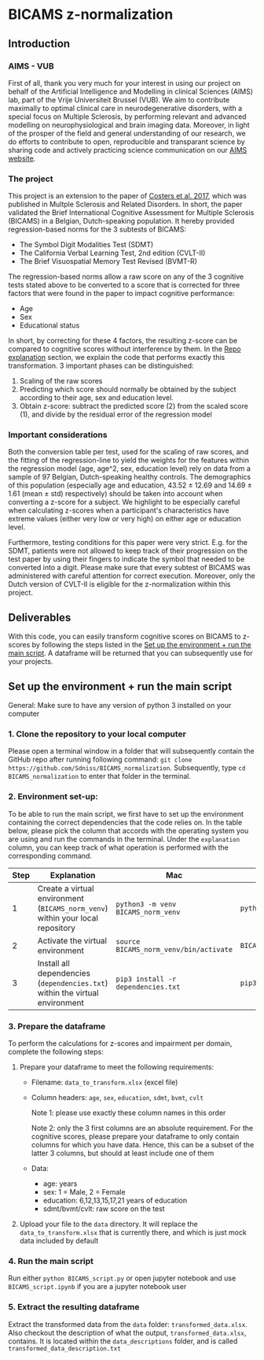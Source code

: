 # BICAMS z-normalization

## Introduction

### AIMS - VUB

First of all, thank you very much for your interest in using our project on behalf of the Artificial Intelligence and Modelling in clinical Sciences (AIMS) lab, part of the Vrije Universiteit Brussel (VUB). We aim to contribute maximally to optimal clinical care in neurodegenerative disorders, with a special focus on Multiple Sclerosis, by performing relevant and advanced modelling on neurophysiological and brain imaging data. Moreover, in light of the prosper of the field and general understanding of our research, we do efforts to contribute to open, reproducible and transparant science by sharing code and actively practicing science communication on our [AIMS website](https://aims.research.vub.be).

### The project

This project is an extension to the paper of [Costers et al. 2017](https://doi.org/10.1016/j.msard.2017.08.018), which was published in Multple Sclerosis and Related Disorders. In short, the paper validated the Brief International Cognitive Assessment for Multiple Sclerosis (BICAMS) in a Belgian, Dutch-speaking population. It hereby provided regression-based norms for the 3 subtests of BICAMS:

- The Symbol Digit Modalities Test (SDMT)
- The California Verbal Learning Test, 2nd edition (CVLT-II)
- The Brief Visuospatial Memory Test Revised (BVMT-R)

The regression-based norms allow a raw score on any of the 3 cognitive tests stated above to be converted to a score that is corrected for three factors that were found in the paper to impact cognitive performance:

- Age
- Sex
- Educational status

In short, by correcting for these 4 factors, the resulting z-score can be compared to cognitive scores without interference by them. In the [Repo explanation](#repo-explanation) section, we explain the code that performs exactly this transformation. 3 important phases can be distinguished:

1. Scaling of the raw scores
2. Predicting which score should normally be obtained by the subject according to their age, sex and education level. 
3. Obtain z-score: subtract the predicted score (2) from the scaled score (1), and divide by the residual error of the regression model

### Important considerations

Both the conversion table per test, used for the scaling of raw scores, and the fitting of the regression-line to yield the weights for the features within the regression model (age, age^2, sex, education level) rely on data from a sample of 97 Belgian, Dutch-speaking healthy controls. The demographics of this population (especially age and education, 43.52 ± 12.69 and 14.69 ± 1.61 (mean ± std) respectively) should be taken into account when converting a z-score for a subject. We highlight to be especially careful when calculating z-scores when a participant's characteristics have extreme values (either very low or very high) on either age or education level. 

Furthermore, testing conditions for this paper were very strict. E.g. for the SDMT, patients were not allowed to keep track of their progression on the test paper by using their fingers to indicate the symbol that needed to be converted into a digit. Please make sure that every subtest of BICAMS was administered with careful attention for correct execution. Moreover, only the Dutch version of CVLT-II is eligible for the z-normalization within this project.

## Deliverables

With this code, you can easily transform cognitive scores on BICAMS to z-scores by following the steps listed in the [Set up the environment + run the main script](#set-up-the-environment--run-the-main-script). A dataframe will be returned that you can subsequently use for your projects.

## Set up the environment + run the main script

General: Make sure to have any version of python 3 installed on your computer

### 1. Clone the repository to your local computer

Please open a terminal window in a folder that will subsequently contain the GitHub repo after running following command: `git clone https://github.com/Sdniss/BICAMS_normalization`. Subsequently, type `cd BICAMS_normalization` to enter that folder in the terminal.

### 2. Environment set-up: 

To be able to run the main script, we first have to set up the environment containing the correct dependencies that the code relies on. In the table below, please pick the column that accords with the operating system you are using and run the commands in the terminal. Under the `explanation` column, you can keep track of what operation is performed with the corresponding command.

| Step | Explanation                                                  | Mac                                    | Windows                             | Linux                                  |
| ---- | ------------------------------------------------------------ | -------------------------------------- | ----------------------------------- | -------------------------------------- |
| 1    | Create a virtual environment (`BICAMS_norm_venv`) within your local repository | `python3 -m venv BICAMS_norm_venv`     | `python3 -m venv BICAMS_norm_venv`  | `python3 -m venv BICAMS_norm_venv`     |
| 2    | Activate the virtual environment                             | `source BICAMS_norm_venv/bin/activate` | `BICAMS_norm_venv\Scripts\activate` | `source BICAMS_norm_venv/bin/activate` |
| 3    | Install all dependencies (`dependencies.txt`) within the virtual environment | `pip3 install -r dependencies.txt`     | `pip3 install -r dependencies.txt`  | `pip3 install -r dependencies.txt`     |

### 3. Prepare the dataframe

To perform the calculations for z-scores and impairment per domain, complete the following steps:

1. Prepare your dataframe to meet the following requirements:

   - Filename: `data_to_transform.xlsx` (excel file)

   - Column headers: `age`, `sex`, `education`, `sdmt`, `bvmt`, `cvlt`

     Note 1: please use exactly these column names in this order

     Note 2: only the 3 first columns are an absolute requirement. For the cognitive scores, please prepare your dataframe to only contain columns for which you have data. Hence, this can be a subset of the latter 3 columns, but should at least include one of them

   - Data:
     - age: years
     - sex: 1 = Male, 2 = Female
     - education: 6,12,13,15,17,21 years of education
     - sdmt/bvmt/cvlt: raw score on the test
   
2. Upload your file to the `data` directory. It will replace the `data_to_transform.xlsx` that is currently there, and which is just mock data included by default

### 4. Run the main script

Run either `python BICAMS_script.py` or open jupyter notebook and use `BICAMS_script.ipynb`  if you are a jupyter notebook user

### 5. Extract the resulting dataframe

Extract the transformed data from the `data` folder: `transformed_data.xlsx`. Also checkout the description of what the output, `transformed_data.xlsx`, contains. It is located within the `data_descriptions` folder, and is called `transformed_data_description.txt`
